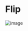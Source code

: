 # Flip
![image](https://user-images.githubusercontent.com/25397800/161880211-97e469bf-6e3b-4185-87da-5f3f4c7fa299.png)

